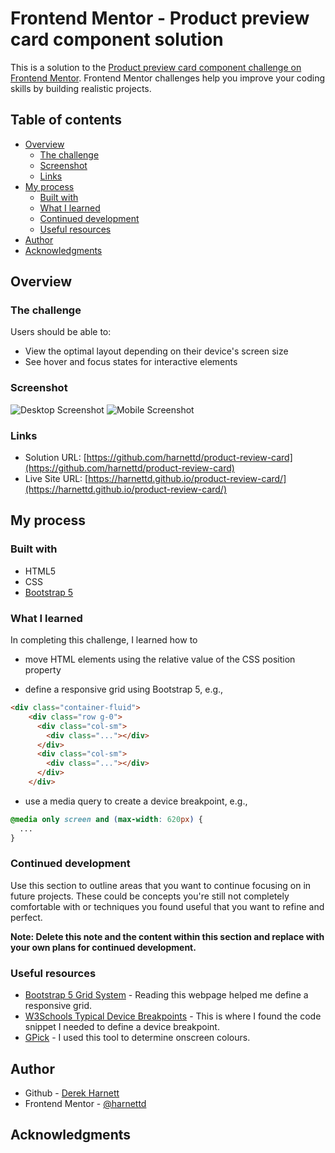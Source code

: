 # Frontend Mentor - Product preview card component solution

This is a solution to the [Product preview card component challenge on Frontend Mentor](https://www.frontendmentor.io/challenges/product-preview-card-component-GO7UmttRfa). Frontend Mentor challenges help you improve your coding skills by building realistic projects. 

## Table of contents

- [Overview](#overview)
  - [The challenge](#the-challenge)
  - [Screenshot](#screenshot)
  - [Links](#links)
- [My process](#my-process)
  - [Built with](#built-with)
  - [What I learned](#what-i-learned)
  - [Continued development](#continued-development)
  - [Useful resources](#useful-resources)
- [Author](#author)
- [Acknowledgments](#acknowledgments)

## Overview

### The challenge

Users should be able to:

- View the optimal layout depending on their device's screen size
- See hover and focus states for interactive elements

### Screenshot

![Desktop Screenshot](images/screenshot-desktop.png)
![Mobile Screenshot](images/screenshot-mobile.png)

### Links

- Solution URL: [https://github.com/harnettd/product-review-card](https://github.com/harnettd/product-review-card)
- Live Site URL: [https://harnettd.github.io/product-review-card/](https://harnettd.github.io/product-review-card/)

## My process

### Built with

- HTML5
- CSS
- [Bootstrap 5](https://getbootstrap.com/)

### What I learned

In completing this challenge, I learned how to

- move HTML elements using the relative value of the CSS position property

- define a responsive grid using Bootstrap 5, e.g., 

```html
<div class="container-fluid">
    <div class="row g-0">
      <div class="col-sm">
        <div class="..."></div>
      </div>
      <div class="col-sm">
        <div class="..."></div>
      </div>
    </div>
```

- use a media query to create a device breakpoint, e.g., 

```css
@media only screen and (max-width: 620px) {
  ...  
}
```
### Continued development

Use this section to outline areas that you want to continue focusing on in future projects. These could be concepts you're still not completely comfortable with or techniques you found useful that you want to refine and perfect.

**Note: Delete this note and the content within this section and replace with your own plans for continued development.**

### Useful resources

- [Bootstrap 5 Grid System](https://getbootstrap.com/docs/5.3/layout/grid/) - Reading this webpage helped me define a responsive grid.
- [W3Schools Typical Device Breakpoints](https://www.w3schools.com/howto/howto_css_media_query_breakpoints.asp) - This is where I found the code snippet I needed to define a device breakpoint.
- [GPick](http://www.gpick.org/) - I used this tool to determine onscreen colours.

## Author

- Github - [Derek Harnett](https://github.com/harnettd)
- Frontend Mentor - [@harnettd](https://www.frontendmentor.io/profile/harnettd)

## Acknowledgments